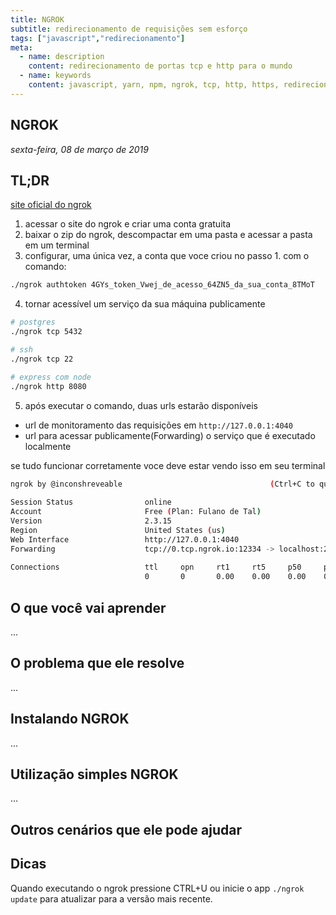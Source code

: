 ```yaml
---
title: NGROK
subtitle: redirecionamento de requisições sem esforço
tags: ["javascript","redirecionamento"]
meta:
  - name: description
    content: redirecionamento de portas tcp e http para o mundo
  - name: keywords
    content: javascript, yarn, npm, ngrok, tcp, http, https, redirecionamento
---
```


## NGROK

<TagLinks />

*sexta-feira, 08 de março de 2019*
## TL;DR
[site oficial do ngrok](https://ngrok.com/)

1. acessar o site do ngrok e criar uma conta gratuita
2. baixar o zip do ngrok, descompactar em uma pasta e acessar a pasta em um terminal
3. configurar, uma única vez, a conta que voce criou no passo 1. com o comando:
```bash
./ngrok authtoken 4GYs_token_Vwej_de_acesso_64ZN5_da_sua_conta_8TMoT
```
4. tornar acessível um serviço da sua máquina publicamente
```bash
# postgres
./ngrok tcp 5432

# ssh
./ngrok tcp 22

# express com node
./ngrok http 8080
```
5. após executar o comando, duas urls estarão disponíveis
- url de monitoramento das requisições em `http://127.0.0.1:4040`
- url para acessar publicamente(Forwarding) o serviço que é executado localmente

se tudo funcionar corretamente voce deve estar vendo isso em seu terminal
```bash
ngrok by @inconshreveable                                 (Ctrl+C to quit)
  
Session Status                online
Account                       Free (Plan: Fulano de Tal)
Version                       2.3.15
Region                        United States (us)
Web Interface                 http://127.0.0.1:4040
Forwarding                    tcp://0.tcp.ngrok.io:12334 -> localhost:22                                 
 
Connections                   ttl     opn     rt1     rt5     p50     p90                                
                              0       0       0.00    0.00    0.00    0.00  
```


## O que você vai aprender
...

## O problema que ele resolve
...

## Instalando NGROK
...

## Utilização simples NGROK
...

## Outros cenários que ele pode ajudar

## Dicas
Quando executando o ngrok pressione CTRL+U ou inicie o app `./ngrok update` para atualizar para a versão mais recente.
